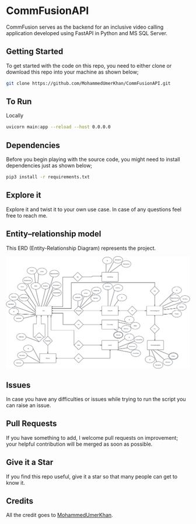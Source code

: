 # CommFusionAPI

CommFusion serves as the backend for an inclusive video calling application developed using FastAPI in Python and MS SQL Server.

## Getting Started

To get started with the code on this repo, you need to either clone or download this repo into your machine as shown below;

```bash
git clone https://github.com/MohammedUmerKhan/CommFusionAPI.git
```
## To Run 
Locally
```bash
uvicorn main:app --reload --host 0.0.0.0
```
## Dependencies

Before you begin playing with the source code, you might need to install dependencies just as shown below;

```bash
pip3 install -r requirements.txt
```
## Explore it 

Explore it and twist it to your own use case. In case of any questions feel free to reach me.

## Entity–relationship model

This ERD (Entity-Relationship Diagram) represents the project.

![Screenshot of ERD Diagram](app/assets/images/other/erd.png)

## Issues

In case you have any difficulties or issues while trying to run the script
you can raise an issue. 

## Pull Requests

If you have something to add, I welcome pull requests on improvement; your helpful contribution will be merged as soon as possible.

## Give it a Star

If you find this repo useful, give it a star so that many people can get to know it.

## Credits

All the credit goes to [MohammedUmerKhan](https://github.com/MohammedUmerKhan).
